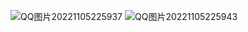 ![QQ图片20221105225937](https://user-images.githubusercontent.com/109771382/200126388-a8fa1c8d-8132-4b8c-9de1-5396753ec69d.jpg)
![QQ图片20221105225943](https://user-images.githubusercontent.com/109771382/200126390-d742bf72-52b2-40db-983e-32224f04963c.jpg)

